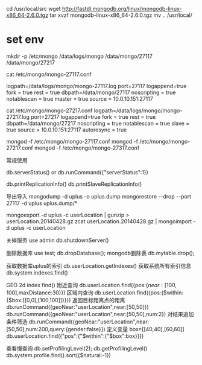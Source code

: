 
cd /usr/local/src
wget http://fastdl.mongodb.org/linux/mongodb-linux-x86_64-2.6.0.tgz
tar xvzf mongodb-linux-x86_64-2.6.0.tgz 
mv .. /usr/local/

# set env

mkdir -p /etc/mongo /data/logs/mongo /data/mongo/27117 /data/mongo/27217 

cat /etc/mongo/mongo-27117.conf

logpath=/data/logs/mongo/mongo-27117.log
port=27117
logappend=true
fork = true
rest = true
dbpath=/data/mongo/27117
noscripting = true
notablescan = true
master = true
source = 10.0.10.151:27117

cat /etc/mongo/mongo-27217.conf
logpath=/data/logs/mongo/mongo-27217.log
port=27217
logappend=true
fork = true
rest = true
dbpath=/data/mongo/27217
noscripting = true
notablescan = true
slave = true
source = 10.0.10.151:27117
autoresync = true



mongod -f /etc/mongo/mongo-27117.conf
mongod -f /etc/mongo/mongo-27217.conf
mongod -f /etc/mongo/mongo-27317.conf



常规使用

db.serverStatus() or db.runCommand({"serverStatus":1})

db.printReplicationInfo()
db.printSlaveReplicationInfo()

导出导入
mongodump -d uplus -o uplus.dump
mongorestore --drop --port 27117 -d uplus uplus.dump/*

mongoexport -d uplus -c userLocation | gunzip > userLocation.20140428.gz
zcat userLocation.20140428.gz | mongoimport -d uplus -c userLocation 

关掉服务
use admin
db.shutdownServer()

删除数据库
use test; 
db.dropDatabase();
mongodb删除表 
db.mytable.drop();

获取数据库uplus的索引
db.userLocation.getIndexes()
获取系统所有索引信息
db.system.indexes.find()


GEO 2d index find()
附近查询
db.userLocation.find({pos:{$near:[100,100],$maxDistance:30}})
区域内查询
db.userLocation.find({pos:{$within:{$box:[[0,0],[100,100]]}}})
返回目标距离点的距离
db.runCommand({geoNear:"userLocation",near:[50,50]})
db.runCommand({geoNear:"userLocation",near:[50,50],num:2})
对结果追加条件筛选
db.runCommand({geoNear:"userLocation",near:[50,50],num:200,query:{gender:false}})
定义变量
box=[[40,40],[60,60]] 
db.userLocation.find({"pos":{"$within":{"$box":box}}})

查看慢查询
db.setProfilingLevel(2);
db.getProfilingLevel()
db.system.profile.find().sort({$natural:-1})








